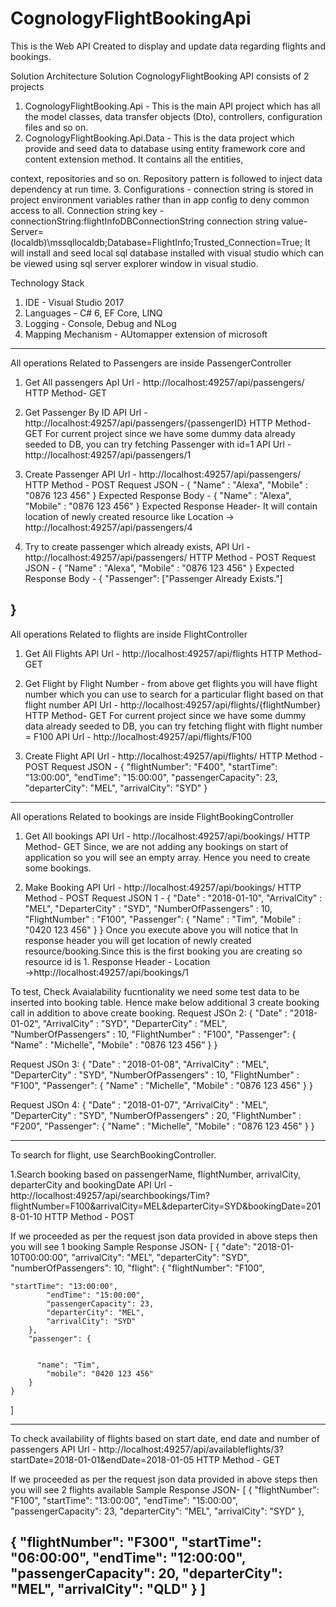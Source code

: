 # CognologyFlightBookingApi
This is the Web API Created to display and update data regarding flights and bookings.

Solution Architecture
Solution CognologyFlightBooking API consists of 2 projects
1. CognologyFlightBooking.Api - This is the main API project which has all the model classes, data transfer objects (Dto), controllers, configuration files and so on.
2. CognologyFlightBooking.Api.Data - This is the data project which provide and seed data to database using entity framework core and content extension method. It contains all the entities, 

context, repositories and so on. Repository pattern is followed to inject data dependency at run time.
3. Configurations - connection string is stored in project environment variables rather  than in app config to deny common access to all.
Connection string key -  connectionString:flightInfoDBConnectionString
connection string value- Server=(localdb)\mssqllocaldb;Database=FlightInfo;Trusted_Connection=True;
It will install and seed local sql database installed with visual studio which can be viewed using sql server explorer window in visual studio.

Technology Stack
1. IDE - Visual Studio 2017
2. Languages - C# 6, EF Core, LINQ
3. Logging - Console, Debug and NLog
4. Mapping Mechanism - AUtomapper extension of microsoft

-----------------------------------------------------------------------------------------------------
All operations Related to Passengers are inside PassengerController
1. Get All passengers
ApI Url - http://localhost:49257/api/passengers/
HTTP Method- GET

2. Get Passenger By ID
API Url - http://localhost:49257/api/passengers/{passengerID}
HTTP Method- GET
For current project since we have some  dummy data already seeded to DB, you can try fetching Passenger with id=1
API Url - http://localhost:49257/api/passengers/1

3. Create Passenger
API Url - http://localhost:49257/api/passengers/
HTTP Method - POST
Request JSON - 
{
"Name" : "Alexa",
"Mobile" : "0876 123 456"
}
Expected Response Body - 
{
"Name" : "Alexa",
"Mobile" : "0876 123 456"
}
Expected Response Header- It will contain location of newly created resource like
Location → http://localhost:49257/api/passengers/4


4. Try to create passenger which already exists,
API Url - http://localhost:49257/api/passengers/
HTTP Method - POST
Request JSON - 
{
"Name" : "Alexa",
"Mobile" : "0876 123 456"
}
Expected Response Body - 
{
    "Passenger": ["Passenger Already Exists."]

}
--------------------------------------------------------------------------------------------------
All operations Related to flights are inside FlightController

1. Get All Flights
API Url - http://localhost:49257/api/flights
HTTP Method- GET

2. Get Flight by Flight Number - from above get flights you will have flight number which you can use to search for a particular flight based on that flight number
API Url - http://localhost:49257/api/flights/{flightNumber}
HTTP Method- GET
For current project since we have some  dummy data already seeded to DB, you can try fetching flight with flight number = F100
API Url - http://localhost:49257/api/flights/F100

3. Create Flight
API Url - http://localhost:49257/api/flights/
HTTP Method - POST
Request JSON - 
{
    "flightNumber": "F400",
    "startTime": "13:00:00",
    "endTime": "15:00:00",
    "passengerCapacity": 23,
    "departerCity": "MEL",
    "arrivalCity": "SYD"
}
--------------------------------------------------------------------------------------------------
All operations Related to bookings are inside FlightBookingController

1. Get All bookings
API Url - http://localhost:49257/api/bookings/
HTTP Method- GET
Since, we are not adding any bookings on start of application so you will see an empty array. Hence you need to create some bookings.

2. Make Booking
API Url - http://localhost:49257/api/bookings/
HTTP Method - POST
Request JSON 1 -
{
"Date" : "2018-01-10",
"ArrivalCity" : "MEL",
"DeparterCity" : "SYD",
"NumberOfPassengers" : 10,
"FlightNumber" : "F100",
"Passenger": {
"Name" : "Tim",
"Mobile" : "0420 123 456"
}
}
Once you execute above you will notice that In response header you will get location of newly created resource/booking.Since this is the first booking you are creating so resource id is 1.
Response Header -
Location →http://localhost:49257/api/bookings/1

To test, Check Avaialability fucntionality we need some test data to be inserted into booking table. Hence make below additional 3 create booking call in addition to above create booking.
Request JSOn 2:
{
"Date" : "2018-01-02",
"ArrivalCity" : "SYD",
"DeparterCity" : "MEL",
"NumberOfPassengers" : 10,
"FlightNumber" : "F100",
"Passenger": {
"Name" : "Michelle",
"Mobile" : "0876 123 456"
}
}

Request JSOn 3:
{
"Date" : "2018-01-08",
"ArrivalCity" : "MEL",
"DeparterCity" : "SYD",
"NumberOfPassengers" : 10,
"FlightNumber" : "F100",
"Passenger": {
"Name" : "Michelle",
"Mobile" : "0876 123 456"
}
}

Request JSOn 4:
{
"Date" : "2018-01-07",
"ArrivalCity" : "MEL",
"DeparterCity" : "SYD",
"NumberOfPassengers" : 20,
"FlightNumber" : "F200",
"Passenger": {
"Name" : "Michelle",
"Mobile" : "0876 123 456"
}
}

--------------------------------------------------------------------------
To search for flight, use SearchBookingController.

1.Search booking based on passengerName, flightNumber, arrivalCity, departerCity and bookingDate
API Url - http://localhost:49257/api/searchbookings/Tim?flightNumber=F100&arrivalCity=MEL&departerCity=SYD&bookingDate=2018-01-10
HTTP Method - POST

If we proceeded as per the request json data provided in above steps then you will see 1 booking 
Sample Response JSON-
[
    {
        "date": "2018-01-10T00:00:00",
        "arrivalCity": "MEL",
        "departerCity": "SYD",
        "numberOfPassengers": 10,
        "flight": {
            "flightNumber": "F100",
        

    "startTime": "13:00:00",
            "endTime": "15:00:00",
            "passengerCapacity": 23,
            "departerCity": "MEL",
            "arrivalCity": "SYD"
        },
        "passenger": {
  

          "name": "Tim",
            "mobile": "0420 123 456"
        }
    }
]

-------------------------------------------------------------------------
To check availability of flights based on start date, end date and number of passengers
API Url - http://localhost:49257/api/availableflights/3?startDate=2018-01-01&endDate=2018-01-05
HTTP Method - GET

If we proceeded as per the request json data provided in above steps then you will see 2 flights available
Sample Response JSON-
[
    {
        "flightNumber": "F100",
        "startTime": "13:00:00",
        "endTime": "15:00:00",
        "passengerCapacity": 23,
        "departerCity": "MEL",
        "arrivalCity": "SYD"
    },
   

 {
        "flightNumber": "F300",
        "startTime": "06:00:00",
        "endTime": "12:00:00",
        "passengerCapacity": 20,
        "departerCity": "MEL",
        "arrivalCity": "QLD"
    }
]
--------------------------------------------------------------------------
